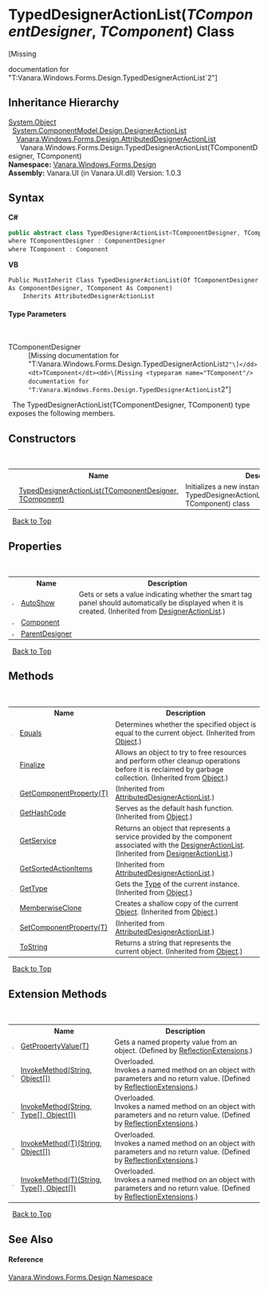 # TypedDesignerActionList(*TComponentDesigner*, *TComponent*) Class
 

\[Missing <summary> documentation for "T:Vanara.Windows.Forms.Design.TypedDesignerActionList`2"\]


## Inheritance Hierarchy
<a href="http://msdn2.microsoft.com/en-us/library/e5kfa45b" target="_blank">System.Object</a><br />&nbsp;&nbsp;<a href="http://msdn2.microsoft.com/en-us/library/dayw51ee" target="_blank">System.ComponentModel.Design.DesignerActionList</a><br />&nbsp;&nbsp;&nbsp;&nbsp;<a href="aa763480-e0e1-034e-6eb3-2a3ad5bf65a9">Vanara.Windows.Forms.Design.AttributedDesignerActionList</a><br />&nbsp;&nbsp;&nbsp;&nbsp;&nbsp;&nbsp;Vanara.Windows.Forms.Design.TypedDesignerActionList(TComponentDesigner, TComponent)<br />
**Namespace:**&nbsp;<a href="47183544-7c44-c1e2-cf57-c68e49a55933">Vanara.Windows.Forms.Design</a><br />**Assembly:**&nbsp;Vanara.UI (in Vanara.UI.dll) Version: 1.0.3

## Syntax

**C#**<br />
``` C#
public abstract class TypedDesignerActionList<TComponentDesigner, TComponent> : AttributedDesignerActionList
where TComponentDesigner : ComponentDesigner
where TComponent : Component

```

**VB**<br />
``` VB
Public MustInherit Class TypedDesignerActionList(Of TComponentDesigner As ComponentDesigner, TComponent As Component)
	Inherits AttributedDesignerActionList
```


#### Type Parameters
&nbsp;<dl><dt>TComponentDesigner</dt><dd>\[Missing <typeparam name="TComponentDesigner"/> documentation for "T:Vanara.Windows.Forms.Design.TypedDesignerActionList`2"\]</dd><dt>TComponent</dt><dd>\[Missing <typeparam name="TComponent"/> documentation for "T:Vanara.Windows.Forms.Design.TypedDesignerActionList`2"\]</dd></dl>&nbsp;
The TypedDesignerActionList(TComponentDesigner, TComponent) type exposes the following members.


## Constructors
&nbsp;<table><tr><th></th><th>Name</th><th>Description</th></tr><tr><td>![Protected method](media/protmethod.gif "Protected method")</td><td><a href="5e352108-5c76-c9f9-2cce-0058fd87fa0f">TypedDesignerActionList(TComponentDesigner, TComponent)</a></td><td>
Initializes a new instance of the TypedDesignerActionList(TComponentDesigner, TComponent) class</td></tr></table>&nbsp;
<a href="#typeddesigneractionlist(*tcomponentdesigner*,-*tcomponent*)-class">Back to Top</a>

## Properties
&nbsp;<table><tr><th></th><th>Name</th><th>Description</th></tr><tr><td>![Public property](media/pubproperty.gif "Public property")</td><td><a href="http://msdn2.microsoft.com/en-us/library/dfzfdd43" target="_blank">AutoShow</a></td><td>
Gets or sets a value indicating whether the smart tag panel should automatically be displayed when it is created.
 (Inherited from <a href="http://msdn2.microsoft.com/en-us/library/dayw51ee" target="_blank">DesignerActionList</a>.)</td></tr><tr><td>![Public property](media/pubproperty.gif "Public property")</td><td><a href="38df18ef-33b3-36ec-dca5-b1c9bbaf6fb0">Component</a></td><td /></tr><tr><td>![Public property](media/pubproperty.gif "Public property")</td><td><a href="927429e3-94bb-dd51-c5fd-ddad9f0a2242">ParentDesigner</a></td><td /></tr></table>&nbsp;
<a href="#typeddesigneractionlist(*tcomponentdesigner*,-*tcomponent*)-class">Back to Top</a>

## Methods
&nbsp;<table><tr><th></th><th>Name</th><th>Description</th></tr><tr><td>![Public method](media/pubmethod.gif "Public method")</td><td><a href="http://msdn2.microsoft.com/en-us/library/bsc2ak47" target="_blank">Equals</a></td><td>
Determines whether the specified object is equal to the current object.
 (Inherited from <a href="http://msdn2.microsoft.com/en-us/library/e5kfa45b" target="_blank">Object</a>.)</td></tr><tr><td>![Protected method](media/protmethod.gif "Protected method")</td><td><a href="http://msdn2.microsoft.com/en-us/library/4k87zsw7" target="_blank">Finalize</a></td><td>
Allows an object to try to free resources and perform other cleanup operations before it is reclaimed by garbage collection.
 (Inherited from <a href="http://msdn2.microsoft.com/en-us/library/e5kfa45b" target="_blank">Object</a>.)</td></tr><tr><td>![Protected method](media/protmethod.gif "Protected method")</td><td><a href="dc7131f3-befe-94cd-91a2-624f25840204">GetComponentProperty(T)</a></td><td> (Inherited from <a href="aa763480-e0e1-034e-6eb3-2a3ad5bf65a9">AttributedDesignerActionList</a>.)</td></tr><tr><td>![Public method](media/pubmethod.gif "Public method")</td><td><a href="http://msdn2.microsoft.com/en-us/library/zdee4b3y" target="_blank">GetHashCode</a></td><td>
Serves as the default hash function.
 (Inherited from <a href="http://msdn2.microsoft.com/en-us/library/e5kfa45b" target="_blank">Object</a>.)</td></tr><tr><td>![Public method](media/pubmethod.gif "Public method")</td><td><a href="http://msdn2.microsoft.com/en-us/library/ms133586" target="_blank">GetService</a></td><td>
Returns an object that represents a service provided by the component associated with the <a href="http://msdn2.microsoft.com/en-us/library/dayw51ee" target="_blank">DesignerActionList</a>.
 (Inherited from <a href="http://msdn2.microsoft.com/en-us/library/dayw51ee" target="_blank">DesignerActionList</a>.)</td></tr><tr><td>![Public method](media/pubmethod.gif "Public method")</td><td><a href="0303bc0b-12d3-1083-c57c-cef74911512a">GetSortedActionItems</a></td><td> (Inherited from <a href="aa763480-e0e1-034e-6eb3-2a3ad5bf65a9">AttributedDesignerActionList</a>.)</td></tr><tr><td>![Public method](media/pubmethod.gif "Public method")</td><td><a href="http://msdn2.microsoft.com/en-us/library/dfwy45w9" target="_blank">GetType</a></td><td>
Gets the <a href="http://msdn2.microsoft.com/en-us/library/42892f65" target="_blank">Type</a> of the current instance.
 (Inherited from <a href="http://msdn2.microsoft.com/en-us/library/e5kfa45b" target="_blank">Object</a>.)</td></tr><tr><td>![Protected method](media/protmethod.gif "Protected method")</td><td><a href="http://msdn2.microsoft.com/en-us/library/57ctke0a" target="_blank">MemberwiseClone</a></td><td>
Creates a shallow copy of the current <a href="http://msdn2.microsoft.com/en-us/library/e5kfa45b" target="_blank">Object</a>.
 (Inherited from <a href="http://msdn2.microsoft.com/en-us/library/e5kfa45b" target="_blank">Object</a>.)</td></tr><tr><td>![Protected method](media/protmethod.gif "Protected method")</td><td><a href="7104d0a2-e0ab-f497-1d48-753509c2b312">SetComponentProperty(T)</a></td><td> (Inherited from <a href="aa763480-e0e1-034e-6eb3-2a3ad5bf65a9">AttributedDesignerActionList</a>.)</td></tr><tr><td>![Public method](media/pubmethod.gif "Public method")</td><td><a href="http://msdn2.microsoft.com/en-us/library/7bxwbwt2" target="_blank">ToString</a></td><td>
Returns a string that represents the current object.
 (Inherited from <a href="http://msdn2.microsoft.com/en-us/library/e5kfa45b" target="_blank">Object</a>.)</td></tr></table>&nbsp;
<a href="#typeddesigneractionlist(*tcomponentdesigner*,-*tcomponent*)-class">Back to Top</a>

## Extension Methods
&nbsp;<table><tr><th></th><th>Name</th><th>Description</th></tr><tr><td>![Public Extension Method](media/pubextension.gif "Public Extension Method")</td><td><a href="609b1449-9696-245e-03a2-e22beb84efe1">GetPropertyValue(T)</a></td><td>
Gets a named property value from an object.
 (Defined by <a href="00588eb4-ca31-ef7e-81da-3ce105aa9b63">ReflectionExtensions</a>.)</td></tr><tr><td>![Public Extension Method](media/pubextension.gif "Public Extension Method")</td><td><a href="cc997716-244b-d4f1-e26d-139cc82ce6b0">InvokeMethod(String, Object[])</a></td><td>Overloaded.  
Invokes a named method on an object with parameters and no return value.
 (Defined by <a href="00588eb4-ca31-ef7e-81da-3ce105aa9b63">ReflectionExtensions</a>.)</td></tr><tr><td>![Public Extension Method](media/pubextension.gif "Public Extension Method")</td><td><a href="35c20259-aa16-9a35-254f-8bf630272463">InvokeMethod(String, Type[], Object[])</a></td><td>Overloaded.  
Invokes a named method on an object with parameters and no return value.
 (Defined by <a href="00588eb4-ca31-ef7e-81da-3ce105aa9b63">ReflectionExtensions</a>.)</td></tr><tr><td>![Public Extension Method](media/pubextension.gif "Public Extension Method")</td><td><a href="39c67efc-5f5d-9e71-64bc-8e89b4589f75">InvokeMethod(T)(String, Object[])</a></td><td>Overloaded.  
Invokes a named method on an object with parameters and no return value.
 (Defined by <a href="00588eb4-ca31-ef7e-81da-3ce105aa9b63">ReflectionExtensions</a>.)</td></tr><tr><td>![Public Extension Method](media/pubextension.gif "Public Extension Method")</td><td><a href="4a4da18e-d1a2-3a1f-28b0-10fb9f9646e6">InvokeMethod(T)(String, Type[], Object[])</a></td><td>Overloaded.  
Invokes a named method on an object with parameters and no return value.
 (Defined by <a href="00588eb4-ca31-ef7e-81da-3ce105aa9b63">ReflectionExtensions</a>.)</td></tr></table>&nbsp;
<a href="#typeddesigneractionlist(*tcomponentdesigner*,-*tcomponent*)-class">Back to Top</a>

## See Also


#### Reference
<a href="47183544-7c44-c1e2-cf57-c68e49a55933">Vanara.Windows.Forms.Design Namespace</a><br />